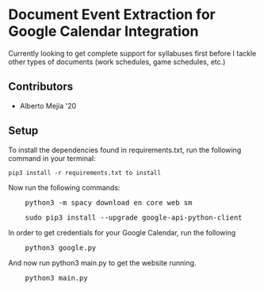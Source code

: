 # Document Event Extraction for Google Calendar Integration

Currently looking to get complete support for syllabuses first before I tackle other types of documents (work schedules, game schedules, etc.)

## Contributors
* Alberto Mejia '20

## Setup

To install the dependencies found in requirements.txt, run the following command in your terminal:

`pip3 install -r requirements.txt to install`

Now run the following commands:
<pre>
	python3 -m spacy download en_core_web_sm
</pre>

<pre>
	sudo pip3 install --upgrade google-api-python-client
</pre>

In order to get credentials for your Google Calendar, run the following
<pre>
	python3 google.py
</pre>

And now run python3 main.py to get the website running.
<pre>
	python3 main.py
</pre>
